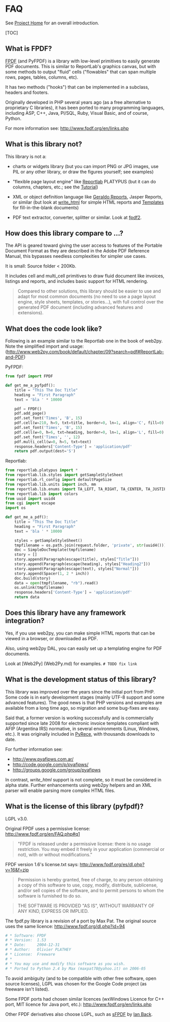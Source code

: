 # FAQ #

See [Project Home](index.md) for an overall introduction.

[TOC]

## What is FPDF? ##

[FPDF](http://www.fpdf.org) (and PyFPDF) is a library with low-level
primitives to easily generate PDF documents. This is similar to ReportLab's
graphics canvas, but with some methods to output "fluid" cells ("flowables"
that can span multiple rows, pages, tables, columns, etc).

It has two methods ("hooks") that can be implemented in a subclass, headers
and footers.

Originally developed in PHP several years ago (as a free alternative to
proprietary C libraries), it has been ported to many programming languages,
including ASP, C++, Java, Pl/SQL, Ruby, Visual Basic, and of course, Python.

For more information see: <http://www.fpdf.org/en/links.php>

## What is this library **not**? ##

This library is not a:

  * charts or widgets library (but you can import PNG or JPG images, use PIL or
any other library, or draw the figures yourself; see examples)

  * "flexible page layout engine" like
[Reportlab](http://www.reportlab.com/opensource/) PLATYPUS (but it can do
columns, chapters, etc.; see the [Tutorial](Tutorial.md))

  * XML or object definition language like
[Geraldo Reports](http://www.geraldoreports.org/), Jasper Reports, or similar
(but look at [write_html](reference/write_html.md) for simple HTML reports and
[Templates](Templates.md) for fill-in-the-blank documents)

  * PDF text extractor, converter, splitter or similar. Look at
[fpdf2](https://pypi.python.org/pypi/fpdf2).

## How does this library compare to ...? ##

The API is geared toward giving the user access to features of the Portable
Document Format as they are described in the Adobe PDF Reference Manual, this
bypasses needless complexities for simpler use cases.

It is small: Source folder < 200Kb.

It includes cell and multi\_cell primitives to draw fluid document like 
invoices, listings and reports, and includes basic support for HTML rendering.

> Compared to other solutions, this library should be easier to use and adapt
> for most common documents (no need to use a page layout engine, style
> sheets, templates, or stories...), with full control over the generated PDF
> document (including advanced features and extensions).

## What does the code look like? ##

Following is an example similar to the Reportlab one in the book of web2py. Note
the simplified import and usage:
(<http://www.web2py.com/book/default/chapter/09?search=pdf#ReportLab-and-PDF>)

PyFPDF:
```python
from fpdf import FPDF

def get_me_a_pyfpdf():
    title = "This The Doc Title"
    heading = "First Paragraph"
    text = 'bla ' * 10000

    pdf = FPDF()
    pdf.add_page()
    pdf.set_font('Times', 'B', 15)
    pdf.cell(w=210, h=9, txt=title, border=0, ln=1, align='C', fill=0)
    pdf.set_font('Times', 'B', 15)
    pdf.cell(w=0, h=6, txt=heading, border=0, ln=1, align='L', fill=0)
    pdf.set_font('Times', '', 12)
    pdf.multi_cell(w=0, h=5, txt=text)
    response.headers['Content-Type'] = 'application/pdf'
    return pdf.output(dest='S')
```

Reportlab:
```python
from reportlab.platypus import *
from reportlab.lib.styles import getSampleStyleSheet
from reportlab.rl_config import defaultPageSize
from reportlab.lib.units import inch, mm
from reportlab.lib.enums import TA_LEFT, TA_RIGHT, TA_CENTER, TA_JUSTIFY
from reportlab.lib import colors
from uuid import uuid4
from cgi import escape
import os

def get_me_a_pdf():
    title = "This The Doc Title"
    heading = "First Paragraph"
    text = 'bla ' * 10000

    styles = getSampleStyleSheet()
    tmpfilename = os.path.join(request.folder, 'private', str(uuid4()))
    doc = SimpleDocTemplate(tmpfilename)
    story = []
    story.append(Paragraph(escape(title), styles["Title"]))
    story.append(Paragraph(escape(heading), styles["Heading2"]))
    story.append(Paragraph(escape(text), styles["Normal"]))
    story.append(Spacer(1, 2 * inch))
    doc.build(story)
    data = open(tmpfilename, "rb").read()
    os.unlink(tmpfilename)
    response.headers['Content-Type'] = 'application/pdf'
    return data
```

## Does this library have any framework integration? ##

Yes, if you use web2py, you can make simple HTML reports that can be viewed in a
browser, or downloaded as PDF.

Also, using web2py DAL, you can easily set up a templating engine for PDF 
documents.

Look at [Web2Py] (Web2Py.md) for examples. `# TODO fix link`

## What is the development status of this library? ##

This library was improved over the years since the initial port from PHP. Some 
code is in early development stages (mainly UTF-8 support and some advanced 
features). The good news is that PHP versions and examples are available from
a long time ago, so migration and some bug-fixes are easy.

Said that, a former version is working successfully and is commercially 
supported since late 2008 for electronic invoice templates compliant with AFIP
(Argentina IRS) normative, in several environments (Linux, Windows, etc.). It 
was originally included in 
[PyRece](http://code.google.com/p/pyafipws/wiki/ProjectSummary), with thousands 
downloads to date.

For further information see:

  * <http://www.pyafipws.com.ar/>
  * <http://code.google.com/p/pyafipws/>
  * <http://groups.google.com/group/pyafipws>

In contrast, _write_html_ support is not complete, so it must be considered in 
alpha state. Further enhancements using web2py helpers and an XML parser will 
enable parsing more complex HTML files.

## What is the license of this library (pyfpdf)? ##

LGPL v3.0.

Original FPDF uses a permissive license:
<http://www.fpdf.org/en/FAQ.php#q1>

> "FPDF is released under a permissive license: there is no usage
> restriction. You may embed it freely in your application (commercial
> or not), with or without modifications."

FPDF version 1.6's license.txt says:
<http://www.fpdf.org/es/dl.php?v=16&f=zip>

> Permission is hereby granted, free of charge, to any person obtaining a copy
> of this software to use, copy, modify, distribute, sublicense, and/or sell
> copies of the software, and to permit persons to whom the software is furnished
> to do so.

> THE SOFTWARE IS PROVIDED "AS IS", WITHOUT WARRANTY OF ANY KIND, EXPRESS OR IMPLIED.

The fpdf.py library is a revision of a port by Max Pat. The original source uses the same
licence: <http://www.fpdf.org/dl.php?id=94>

```python
# * Software: FPDF
# * Version:  1.53
# * Date:     2004-12-31
# * Author:   Olivier PLATHEY
# * License:  Freeware
# *
# * You may use and modify this software as you wish.
# * Ported to Python 2.4 by Max (maxpat78@yahoo.it) on 2006-05
```

To avoid ambiguity (and to be compatible with other free software, open source 
licenses), LGPL was chosen for the Google Code project (as freeware isn't 
listed).

Some FPDF ports had chosen similar licences (wxWindows Licence for C++ port, 
MIT licence for Java port, etc.): <http://www.fpdf.org/en/links.php>

Other FPDF derivatives also choose LGPL, such as 
[sFPDF](http://www.fpdf.org/en/script/script91.php) by 
[Ian Back](mailto:ian@bpm1.com?subject=sFPDF).
